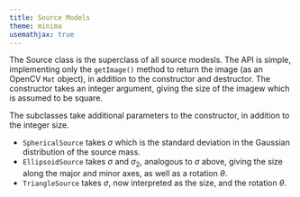 ```yaml
---
title: Source Models
theme: minima
usemathjax: true
---
```


The Source class is the superclass of all source modesls.
The API is simple, implementing only the `getImage()` method 
to return the image (as an OpenCV `Mat` object), in addition
to the constructor and destructor.
The constructor takes an integer argument, giving the size of 
the imagew which is assumed to be square.

The subclasses take additional parameters to the constructor,
in addition to the integer size.
+ `SphericalSource` takes $\sigma$ which is the standard deviation in
  the Gaussian distribution of the source mass.
+ `EllipsoidSource` takes $\sigma$ and $\sigma_2$, analogous to $\sigma$ above,
  giving the size along the major and minor axes, as well as a rotation $\theta$.
+ `TriangleSource` takes $\sigma$, now interpreted as the size, and
  the rotation $\theta$.
